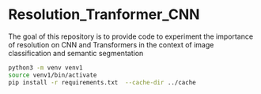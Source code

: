 # Resolution_Tranformer_CNN
The goal of this repository is to provide code to experiment the importance of resolution on CNN and Transformers in the context of image classification and semantic segmentation


```bash
python3 -m venv venv1  
source venv1/bin/activate  
pip install -r requirements.txt  --cache-dir ../cache
```